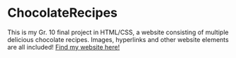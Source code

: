 # ChocolateRecipes
This is my Gr. 10 final project in HTML/CSS, a website consisting of multiple delicious chocolate recipes. Images, hyperlinks and other website elements are all included! <a href=masternovax.github.io/ChocolateRecipes/> Find my website here! </a>
